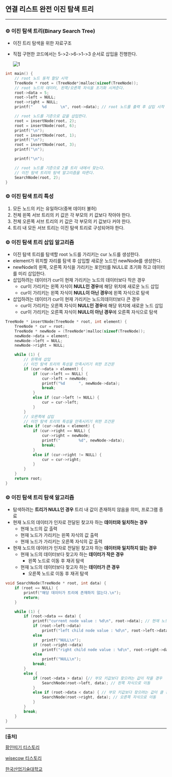 ## **연결 리스트 완전 이진 탐색 트리**

***

### **⚙ 이진 탐색 트리(Binary Search Tree)**

- 이진 트리 탐색을 위한 자료구조
- 직접 구현한 코드에서는 5->2->6->1->3 순서로 삽입을 진행한다.

   ![1](https://user-images.githubusercontent.com/55940552/106847961-50959b00-66f3-11eb-9e02-0280710e0c09.png)

```c
int main() {
    // root 노드 동적 할당 시작
	TreeNode * root = (TreeNode*)malloc(sizeof(TreeNode));
    // root 노드의 데이터, 왼쪽/오른쪽 자식을 초기화 시켜준다.
	root->data = 5;
	root->left = NULL;
	root->right = NULL;
	printf("	%d		\n", root->data); // root 노드를 출력 후 삽입 시작 

    // root 노드를 기준으로 값을 삽입한다.
	root = insertNode(root, 2);
	root = insertNode(root, 6);
	printf("\n");
	root = insertNode(root, 1);
	printf("\n");
	root = insertNode(root, 3);
	printf("\n");

	printf("\n");

    // root 노드를 기준으로 2를 트리 내에서 찾는다.
    // 이진 탐색 트리의 탐색 알고리즘을 따른다.
	SearchNode(root, 2);
}
```







### **⚙ 이진 탐색 트리 특성**

1. 모든 노드의 키는 유일하다(중복 데이터 불허)
2. 전체 왼쪽 서브 트리의 키 값은 각 부모의 키 값보다 작아야 한다.
3. 전체 오른쪽 서브 트리의 키 값은 각 부모의 키 값보다 커야 한다.
4. 트리 내 모든 서브 트리는 이진 탐색 트리로 구성되어야 한다.



### **⚙ 이진 탐색 트리 삽입 알고리즘**

- 이진 탐색 트리를 탐색할 root 노드를 가리키는 cur 노드를 생성한다.
- element가 위치할 자리를 탐색 후 삽입할 새로운 노드인 newNode를 생성한다.
- newNode의 왼쪽, 오른쪽 자식을 가리키는 포인터를 NULL로 초기화 하고 데이터를 미리 삽입한다.
- 삽입하려는 데이터가 cur이 현재 가리키는 노드의 데이터보다 작은 경우
  - cur이 가리키는 왼쪽 자식이 **NULL인 경우**에 해당 위치에 새로운 노드 삽입
  - cur이 가리키는 왼쪽 자식이 **NULL이 아닌 경우**에 왼쪽 자식으로 탐색
- 삽입하려는 데이터가 cur이 현재 가리키는 노드의데이터보다 큰 경우
  - cur이 가리키는 오른쪽 자식이 **NULL인 경우**에 해당 위치에 새로운 노드 삽입
  - cur이 가리키는 오른쪽 자식이 **NULL이 아닌 경우**에 오른쪽 자식으로 탐색 

```c
TreeNode * insertNode(TreeNode * root, int element) {
	TreeNode * cur = root;
	TreeNode * newNode = (TreeNode*)malloc(sizeof(TreeNode));
	newNode->data = element;
	newNode->left = NULL;
	newNode->right = NULL;

	while (1) {
		// 왼쪽에 삽입
        // 이진 탐색 트리의 특성을 만족시키기 위한 조건문
		if (cur->data > element) {
			if (cur->left == NULL) {
				cur->left = newNode;
				printf("%d		", newNode->data);
				break;
			}
			else if (cur->left != NULL) {
				cur = cur->left;
			}
		}
		// 오른쪽에 삽입 
        // 이진 탐색 트리의 특성을 만족시키기 위한 조건문
		else if (cur->data < element) {
			if (cur->right == NULL) {
				cur->right = newNode;
				printf("		%d", newNode->data);
				break;
			}
			else if (cur->right != NULL) {
				cur = cur->right;
			}
		}
	}
	return root;
}
```



### **⚙ 이진 탐색 트리 탐색 알고리즘**

- 탐색하려는 **트리가 NULL인 경우** 트리 내 값이 존재하지 않음을 의미, 프로그램 종료
- 현재 노드의 데이터가 인자로 전달된 찾고자 하는 **데이터와 일치하는 경우**
  - 현재 노드의 값 출력
  - 현재 노드가 가리키는 왼쪽 자식의 값 출력
  - 현재 노드가 가리키는 오른쪽 자식의 값 출력 
- 현재 노드의 데이터가 인자로 전달된 찾고자 하는 **데이터와 일치하지 않는 경우**
  - 현재 노드의 데이터보다 찾고자 하는 **데이터가 작은 경우**
    - 왼쪽 노드로 이동 후 재귀 탐색
  - 현재 노드의 데이터보다 찾고자 하는 **데이터가 큰 경우**
    - 오른쪽 노드로 이동 후 재귀 탐색 

```c
void SearchNode(TreeNode * root, int data) {
	if (root == NULL) {
		printf("해당 데이터가 트리에 존재하지 않는다.\n");
		return;
	}

	while (1) {
		if (root->data == data) {
			printf("current node value : %d\n", root->data); // 현재 노드의 값 출력
			if (root->left->data)
				printf("left child node value : %d\n", root->left->data); // 현재 노드의 왼쪽 자식 값 출력
			else
				printf("NULL\n");
			if (root->right->data)
				printf("right child node value : %d\n", root->right->data); // 현재 노드의 오른쪽 자식 값 출력
			else
				printf("NULL\n");
			break;
		}
		else {
			if (root->data > data) {// 부모 키값보다 찾으려는 값이 작을 경우 
				SearchNode(root->left, data); // 왼쪽 자식으로 이동
			}
			else if (root->data < data) { // 부모 키값보다 찾으려는 값이 클 경우
				SearchNode(root->right, data); // 오른쪽 자식으로 이동
			}
		}
		break;
	}
}
```



***

**[출처]**

[황인띠기 티스토리](https://his130.tistory.com/369)

[wisecow 티스토리](https://mattlee.tistory.com/30)

[한국산업기술대학교](http://www.kpu.ac.kr/index.do?sso=ok)

